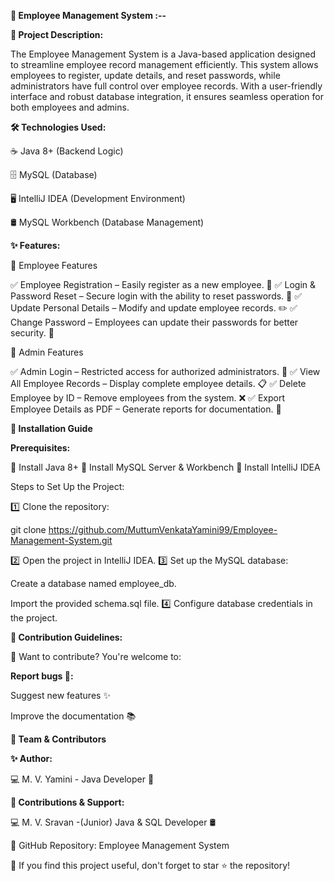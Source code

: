 **🚀 Employee Management System :--**

**📌 Project Description:**

The Employee Management System is a Java-based application designed to streamline employee record management efficiently. This system allows employees to register, update details, and reset passwords, while administrators have full control over employee records. With a user-friendly interface and robust database integration, it ensures seamless operation for both employees and admins.

**🛠️ Technologies Used:**

☕ Java 8+ (Backend Logic)

🗄️ MySQL (Database)

🖥️ IntelliJ IDEA (Development Environment)

🛢️ MySQL Workbench (Database Management)

**✨ Features:**

👤 Employee Features

✅ Employee Registration – Easily register as a new employee. 📝
✅ Login & Password Reset – Secure login with the ability to reset passwords. 🔑
✅ Update Personal Details – Modify and update employee records. ✏️
✅ Change Password – Employees can update their passwords for better security. 🔄

🔐 Admin Features

✅ Admin Login – Restricted access for authorized administrators. 🔑
✅ View All Employee Records – Display complete employee details. 📋
✅ Delete Employee by ID – Remove employees from the system. ❌
✅ Export Employee Details as PDF – Generate reports for documentation. 📄

**🚀 Installation Guide**

**Prerequisites:**

📌 Install Java 8+
📌 Install MySQL Server & Workbench
📌 Install IntelliJ IDEA

Steps to Set Up the Project:

1️⃣ Clone the repository:

git clone https://github.com/MuttumVenkataYamini99/Employee-Management-System.git

2️⃣ Open the project in IntelliJ IDEA.
3️⃣ Set up the MySQL database:

Create a database named employee_db.

Import the provided schema.sql file.
4️⃣ Configure database credentials in the project.

**🤝 Contribution Guidelines:**

🚀 Want to contribute? You're welcome to:

**Report bugs 🐞:**

Suggest new features ✨

Improve the documentation 📚

**👥 Team & Contributors**

**✨ Author:**

💻 M. V. Yamini - Java Developer 🚀

**🤝 Contributions & Support:**

💻 M. V. Sravan -(Junior) Java & SQL Developer 🛢️


🔗 GitHub Repository: Employee Management System

🌟 If you find this project useful, don't forget to star ⭐ the repository!

